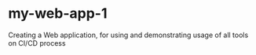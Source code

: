 # my-web-app-1
Creating a Web application, for using and demonstrating usage of all tools on CI/CD process
